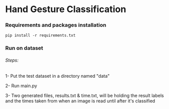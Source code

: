 # Hand Gesture Classification

### Requirements and packages installation

```
pip install -r requirements.txt
```

### Run on dataset

###### Steps: 

1- Put the test dataset in a directory named "data"

2- Run main.py 

3- Two generated files, results.txt & time.txt, will be holding the result labels and the times taken from when an image is read until after it's classified
